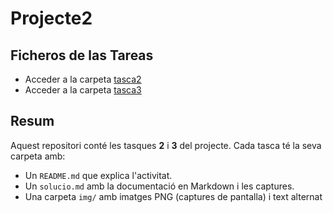 # Projecte2
## Ficheros de las Tareas
- Acceder a la carpeta [tasca2](Tasca2/)
- Acceder a la carpeta [tasca3](Tasca3/)

## Resum
Aquest repositori conté les tasques **2** i **3** del projecte. Cada tasca té la seva carpeta amb:
- Un `README.md` que explica l'activitat.
- Un `solucio.md` amb la documentació en Markdown i les captures.
- Una carpeta `img/` amb imatges PNG (captures de pantalla) i text alternat
